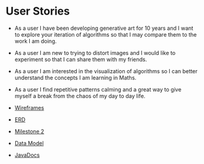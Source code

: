 # User Stories

* As a user I have been developing generative art for 10 years and I want to explore your iteration of algorithms so that I may compare them to the work I am doing.
* As a user I am new to trying to distort images and I would like to experiment so that I can share them with my friends.
* As a user I am interested in the visualization of algorithms so I can better understand the concepts I am learning in Maths.
* As a user I find repetitive patterns calming and a great way to give myself a break from the chaos of my day to day life. 

* [Wireframes](docs/wireframes.md)
* [ERD](docs/erd.md)
* [Milestone 2](docs/milestone-2.md)
* [Data Model](docs/data-model.md)
* [JavaDocs](docs/api/com/nevdiaz/iterate/package-summary.html)